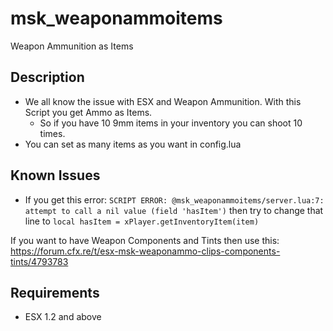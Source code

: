 # msk_weaponammoitems
Weapon Ammunition as Items


## Description
* We all know the issue with ESX and Weapon Ammunition. With this Script you get Ammo as Items.
  * So if you have 10 9mm items in your inventory you can shoot 10 times.
* You can set as many items as you want in config.lua

## Known Issues
* If you get this error: `SCRIPT ERROR: @msk_weaponammoitems/server.lua:7: attempt to call a nil value (field 'hasItem')` then try to change that line to `local hasItem = xPlayer.getInventoryItem(item)`

If you want to have Weapon Components and Tints then use this: https://forum.cfx.re/t/esx-msk-weaponammo-clips-components-tints/4793783

## Requirements
* ESX 1.2 and above